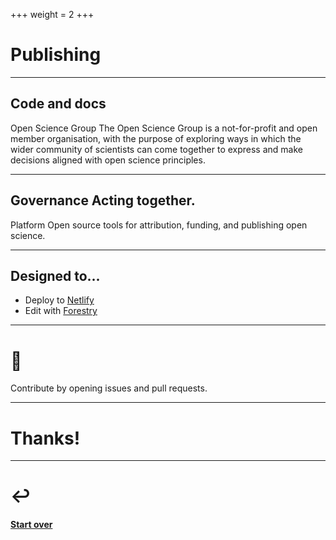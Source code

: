 +++
weight = 2
+++

# Publishing

---

## Code and docs

Open Science Group The Open Science Group is a not-for-profit and open member organisation, with the purpose of exploring ways in which the wider community of scientists can come together to express and make decisions aligned with open science principles.

---

## Governance Acting together.

Platform Open source tools for attribution, funding, and publishing open science.

---

## Designed to...

- Deploy to [Netlify](https://netlify.com/)
- Edit with [Forestry](https://forestry.io/)

---

# 🙏

Contribute by opening issues and pull requests.

---

# Thanks!

---

# ↩️

#### [Start over](#)
